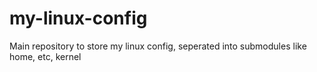 # my-linux-config
Main repository to store my linux config, seperated into submodules like home, etc, kernel
